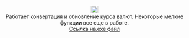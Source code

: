 <div align="center">
<img src="https://img.shields.io/github/repo-size/TheAlgorithms/Python.svg?label=Repo%20size&style=flat-square"height="20">
<br> 
Работает конвертация и обновление курса валют.
Некоторые мелкие функции все еще в работе.
<br> 
<a href="https://drive.google.com/file/d/1enCg1WAR-q23Mnlvn5o1VQphrFtEfC8A/view?usp=drive_link">Ссылка на.exe файл</a>

